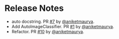 # Release Notes
* auto docstring. PR [#7](https://github.com/gradsflow/gradsflow/pull/7) by [@aniketmaurya](https://github.com/aniketmaurya).
* Add AutoImageClassifier. PR [#1](https://github.com/gradsflow/gradsflow/pull/1) by [@aniketmaurya](https://github.com/aniketmaurya).
* Refactor. PR [#10](https://github.com/gradsflow/gradsflow/pull/10) by [@aniketmaurya](https://github.com/aniketmaurya).
